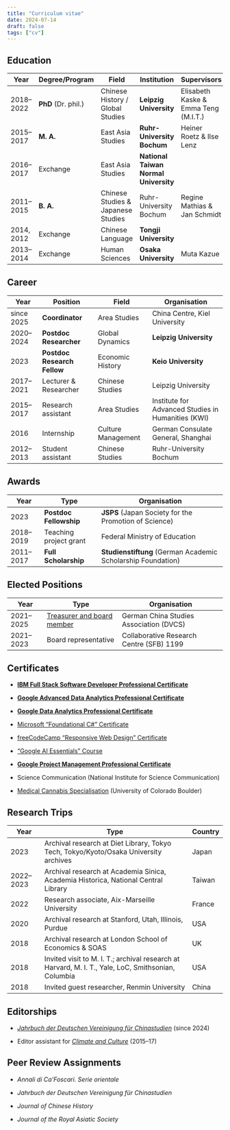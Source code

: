 ```yaml
---
title: "Curriculum vitae"
date: 2024-07-14
draft: false
tags: ["cv"]
---
```


## Education

| Year       | Degree/Program      | Field                              | Institution                           | Supervisors                          |
| ---------- | ------------------- | ---------------------------------- | ------------------------------------- | ------------------------------------ |
| 2018–2022  | **PhD** (Dr. phil.) | Chinese History / Global Studies   | **Leipzig University**                | Elisabeth Kaske & Emma Teng (M.I.T.) |
| 2015–2017  | **M. A.**           | East Asia Studies                  | **Ruhr-University Bochum**            | Heiner Roetz & Ilse Lenz             |
| 2016–2017  | Exchange            | East Asia Studies                  | **National Taiwan Normal University** |                                      |
| 2011–2015  | **B. A.**           | Chinese Studies & Japanese Studies | Ruhr-University Bochum                | Regine Mathias & Jan Schmidt         |
| 2014, 2012 | Exchange            | Chinese Language                   | **Tongji University**                 |                                      |
| 2013–2014  | Exchange            | Human Sciences                     | **Osaka University**                  | Muta Kazue                           |

## Career

| Year       | Position                    | Field              | Organisation                                       |
| ---------- | --------------------------- | ------------------ | -------------------------------------------------- |
| since 2025 | **Coordinator**             | Area Studies       | China Centre, Kiel University                      |
| 2020–2024  | **Postdoc Researcher**      | Global Dynamics    | **Leipzig University**                             |
| 2023       | **Postdoc Research Fellow** | Economic History   | **Keio University**                                |
| 2017–2021  | Lecturer & Researcher       | Chinese Studies    | Leipzig University                                 |
| 2015–2017  | Research assistant          | Area Studies       | Institute for Advanced Studies in Humanities (KWI) |
| 2016       | Internship                  | Culture Management | German Consulate General, Shanghai                 |
| 2012–2013  | Student assistant           | Chinese Studies    | Ruhr-University Bochum                             |

## Awards

| Year      | Type                   | Organisation                                                 |
| --------- | ---------------------- | ------------------------------------------------------------ |
| 2023      | **Postdoc Fellowship** | **JSPS** (Japan Society for the Promotion of Science)        |
| 2018–2019 | Teaching project grant | Federal Ministry of Education                                |
| 2011–2017 | **Full Scholarship**   | **Studienstiftung** (German Academic Scholarship Foundation) |

## Elected Positions

| Year      | Type                                                          | Organisation                             |
| --------- | ------------------------------------------------------------- | ---------------------------------------- |
| 2021–2025 | [Treasurer and board member](https://dvcs.eu/vorstand_en.php) | German China Studies Association (DVCS)  |
| 2021–2023 | Board representative                                          | Collaborative Research Centre (SFB) 1199 |

## Certificates

+ **[IBM Full Stack Software Developer Professional Certificate](https://coursera.org/share/166c9d4539379c0ac28dd6bf811eeca2)**

+ **[Google Advanced Data Analytics Professional Certificate](https://coursera.org/share/d1b68eb35cabed11e6ceee1fc9e1f20c)**

+ [**Google Data Analytics Professional Certificate**](https://coursera.org/share/2d08c6326db8b3daae1a9ecc8438d700)

+ [Microsoft “Foundational C#” Certificate](https://www.freecodecamp.org/certification/fcc44570c3e-2467-4253-bbd3-8da5eea6ff16/foundational-c-sharp-with-microsoft)

+ [freeCodeCamp “Responsive Web Design”  Certificate](https://www.freecodecamp.org/certification/fcc44570c3e-2467-4253-bbd3-8da5eea6ff16/responsive-web-design)

+ [“Google AI Essentials” Course](https://coursera.org/share/69afcd6af73426124b8940a20e14b83f)

+ [**Google Project Management Professional Certificate**](https://coursera.org/share/91580a032f98d661073ba68b8363f9ff)

+ Science Communication (National Institute for Science Communication)

+ [Medical Cannabis Specialisation](https://coursera.org/share/42a30d066c27eda73bc520b073c6e1ea) (University of Colorado Boulder)

## Research Trips

| Year      | Type                                                                                                | Country |
| --------- | --------------------------------------------------------------------------------------------------- | ------- |
| 2023      | Archival research at Diet Library, Tokyo Tech, Tokyo/Kyoto/Osaka University archives                | Japan   |
| 2022–2023 | Archival research at Academia Sinica, Academia Historica, National Central Library                  | Taiwan  |
| 2022      | Research associate, Aix-Marseille University                                                        | France  |
| 2020      | Archival research at Stanford, Utah, Illinois, Purdue                                               | USA     |
| 2018      | Archival research at London School of Economics & SOAS                                              | UK      |
| 2018      | Invited visit to M. I. T.; archival research at Harvard, M. I. T., Yale, LoC, Smithsonian, Columbia | USA     |
| 2018      | Invited guest researcher, Renmin University                                                         | China   |

## Editorships

+ [*Jahrbuch der Deutschen Vereinigung für Chinastudien*](https://www.harrassowitz-verlag.de/reihe_393.ahtml) (since 2024)

+ Editor assistant for [*Climate and Culture*](https://brill.com/display/serial/CLAC) (2015–17)

## Peer Review Assignments

+ *Annali di Ca'Foscari. Serie orientale*

+ *Jahrbuch der Deutschen Vereinigung für Chinastudien*

+ *Journal of Chinese History*

+ *Journal of the Royal Asiatic Society*